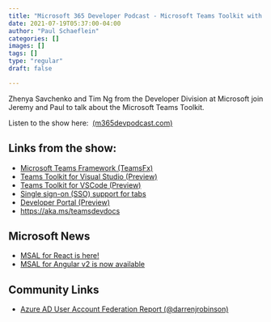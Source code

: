 ```yaml
---
title: "Microsoft 365 Developer Podcast - Microsoft Teams Toolkit with Zhenya Savchenko and Tim Ng"
date: 2021-07-19T05:37:00-04:00
author: "Paul Schaeflein"
categories: []
images: []
tags: []
type: "regular"
draft: false

---
```


Zhenya Savchenko and Tim Ng from the Developer Division at Microsoft
join Jeremy and Paul to talk about the Microsoft Teams Toolkit.

Listen to the show here: 
[(m365devpodcast.com)](https://www.m365devpodcast.com/e/microsoft-teams-toolkit-with-zhenya-savchenko-and-tim-ng/)

## Links from the show: 

-   [Microsoft Teams Framework
    (TeamsFx)](https://github.com/OfficeDev/TeamsFx)
-   [Teams Toolkit for Visual Studio
    (Preview)](https://marketplace.visualstudio.com/items?itemName=msft-vsteamstoolkit.vsteamstoolkit)
-   [Teams Toolkit for VSCode
    (Preview)](https://marketplace.visualstudio.com/items?itemName=TeamsDevApp.ms-teams-vscode-extension)
-   [Single sign-on (SSO) support for
    tabs](https://docs.microsoft.com/en-us/microsoftteams/platform/tabs/how-to/authentication/auth-aad-sso)
-   [Developer Portal (Preview)](https://dev.teams.microsoft.com/home)
-   <https://aka.ms/teamsdevdocs>

## Microsoft News 

-   [MSAL for React is
    here!](https://developer.microsoft.com/en-us/graph/blogs/msal-for-react-is-here/?utm_source=pocket_mylist)
-   [MSAL for Angular v2 is now
    available](https://developer.microsoft.com/en-us/graph/blogs/msal-for-angular-v2-is-now-available/?utm_source=pocket_mylist)

## Community Links 

-   [Azure AD User Account Federation Report
    (\@darrenjrobinson)](https://blog.darrenjrobinson.com/azure-ad-user-account-federation-report/)
